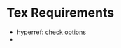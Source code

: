 # Tex Requirements


- hyperref: [check options](https://mirrors.mit.edu/CTAN/macros/latex/contrib/hyperref/doc/hyperref-doc.html#x1-60004)
- 